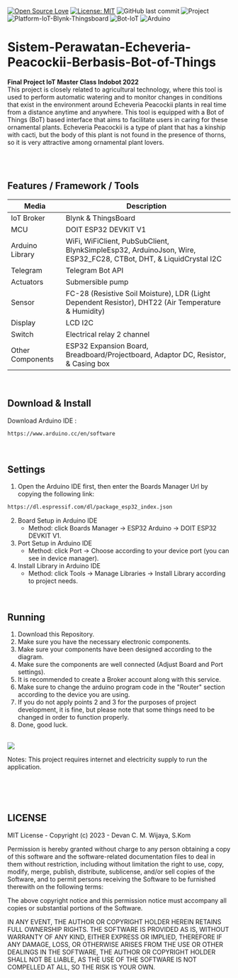 [![Open Source Love](https://badges.frapsoft.com/os/v1/open-source.svg?style=flat)](https://github.com/ellerbrock/open-source-badges/)
[![License: MIT](https://img.shields.io/badge/License-MIT-green.svg)](https://opensource.org/licenses/MIT)
![GitHub last commit](https://img.shields.io/github/last-commit/devancakra/Sistem-Perawatan-Echeveria-Peacockii-Berbasis-Bot-of-Things)
![Project](https://img.shields.io/badge/Project-Bot%20of%20Things-light.svg?style=flat&logo=github&logoColor=white&color=bcbcbc)
![Platform-IoT-Blynk-Thingsboard](https://img.shields.io/badge/Platform-Blynk-%2DThingsboard-light.svg?style=flat&logo=GoogleChrome&logoColor=white&color=bcbcbc)
![Bot-IoT](https://img.shields.io/badge/Based-Telegram%20Bot-light.svg?style=flat&logo=telegram&logoColor=white&color=bcbcbc)
![Arduino](https://img.shields.io/badge/Tools-Arduino%20IDE-light.svg?style=flat&logo=arduino&logoColor=white&color=bcbcbc)

# Sistem-Perawatan-Echeveria-Peacockii-Berbasis-Bot-of-Things
<strong>Final Project IoT Master Class Indobot 2022</strong><br>
This project is closely related to agricultural technology, where this tool is used to perform automatic watering and to monitor changes in conditions that exist in the environment around Echeveria Peacockii plants in real time from a distance anytime and anywhere. This tool is equipped with a Bot of Things (BoT) based interface that aims to facilitate users in caring for these ornamental plants. Echeveria Peacockii is a type of plant that has a kinship with cacti, but the body of this plant is not found in the presence of thorns, so it is very attractive among ornamental plant lovers.

<br><br>
## Features / Framework / Tools
| Media | Description |
| --- | --- |
| IoT Broker | Blynk & ThingsBoard |
| MCU | DOIT ESP32 DEVKIT V1 |
| Arduino Library | WiFi, WiFiClient, PubSubClient, BlynkSimpleEsp32, ArduinoJson, Wire, ESP32_FC28, CTBot, DHT, & LiquidCrystal I2C |
| Telegram | Telegram Bot API |
| Actuators | Submersible pump |
| Sensor | FC-28 (Resistive Soil Moisture), LDR (Light Dependent Resistor), DHT22 (Air Temperature & Humidity) |
| Display | LCD I2C |
| Switch | Electrical relay 2 channel |
| Other Components | ESP32 Expansion Board, Breadboard/Projectboard, Adaptor DC, Resistor, & Casing box |

<br>

## Download & Install
Download Arduino IDE :
```bash
https://www.arduino.cc/en/software
```

<br>

## Settings
1. Open the Arduino IDE first, then enter the Boards Manager Url by copying the following link:
```bash
https://dl.espressif.com/dl/package_esp32_index.json
```
2. Board Setup in Arduino IDE
   <ul>
      <li>Method: click Boards Manager -> ESP32 Arduino -> DOIT ESP32 DEVKIT V1.</li>
   </ul>
3. Port Setup in Arduino IDE
   <ul>
      <li>Method: click Port -> Choose according to your device port (you can see in device manager).</li>
   </ul>
4. Install Library in Arduino IDE
   <ul>
      <li>Method: click Tools -> Manage Libraries -> Install Library according to project needs.</li>
   </ul>

<br>

## Running
1. Download this Repository.
2. Make sure you have the necessary electronic components.
3. Make sure your components have been designed according to the diagram.
4. Make sure the components are well connected (Adjust Board and Port settings).
5. It is recommended to create a Broker account along with this service.
6. Make sure to change the arduino program code in the "Router" section according to the device you are using.
7. If you do not apply points 2 and 3 for the purposes of project development, it is fine, but please note that some things need to be changed in order to function properly.
8. Done, good luck.

<br>

<img src="https://user-images.githubusercontent.com/54527592/227462836-61d1ad75-8faf-4171-838e-3f9f1ac0e261.png">

<br>

Notes: This project requires internet and electricity supply to run the application.

<br><br><br>

## LICENSE
MIT License - Copyright (c) 2023 - Devan C. M. Wijaya, S.Kom

Permission is hereby granted without charge to any person obtaining a copy of this software and the software-related documentation files to deal in them without restriction, including without limitation the right to use, copy, modify, merge, publish, distribute, sublicense, and/or sell copies of the Software, and to permit persons receiving the Software to be furnished therewith on the following terms:

The above copyright notice and this permission notice must accompany all copies or substantial portions of the Software.

IN ANY EVENT, THE AUTHOR OR COPYRIGHT HOLDER HEREIN RETAINS FULL OWNERSHIP RIGHTS. THE SOFTWARE IS PROVIDED AS IS, WITHOUT WARRANTY OF ANY KIND, EITHER EXPRESS OR IMPLIED, THEREFORE IF ANY DAMAGE, LOSS, OR OTHERWISE ARISES FROM THE USE OR OTHER DEALINGS IN THE SOFTWARE, THE AUTHOR OR COPYRIGHT HOLDER SHALL NOT BE LIABLE, AS THE USE OF THE SOFTWARE IS NOT COMPELLED AT ALL, SO THE RISK IS YOUR OWN.
